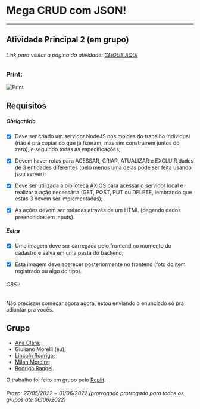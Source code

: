 # Mega CRUD com JSON!  

---  

## Atividade Principal 2 (em grupo)  

###### Link para visitar a página da atividade: [CLIQUE AQUI](http://htmlpreview.github.io/?)

### Print:

![Print]()

## Requisitos  

##### Obrigatório  

- [x] Deve ser criado um servidor NodeJS nos moldes do trabalho individual (não é pra copiar do que já fizeram, mas sim construirem juntos do zero), e seguindo todas as especificações;  

- [x] Devem haver rotas para ACESSAR, CRIAR, ATUALIZAR e EXCLUIR dados de 3 entidades diferentes (pelo menos uma delas pode ser feita usando json server);  

- [x] Deve ser utilizada a biblioteca AXIOS para acessar o servidor local e realizar a ação necessária (GET, POST, PUT ou DELETE, lembrando que estas 3 devem ser implementadas);  

- [x] As ações devem ser rodadas através de um HTML (pegando dados preenchidos em inputs).  

##### Extra  

- [x] Uma imagem deve ser carregada pelo frontend no momento do cadastro e salva em uma pasta do backend;  

- [x] Esta imagem deve aparecer posteriormente no frontend (foto do item registrado ou algo do tipo).  

###### OBS.:

Não precisam começar agora agora, estou enviando o enunciado só pra adiantar pra vocês.

## Grupo  
- [Ana Clara](https://github.com/acbarbeta);  
- Giuliano Morelli (eu);  
- [Lincoln Rodrigo](https://github.com/LinkolnR);  
- [Milan Moreira](https://github.com/Milan-Cruz);  
- [Rodrigo Rangel](https://github.com/rodrigo-rngl).  

O trabalho foi feito em grupo pelo [Replit](https://replit.com/@Giunossauro/AtvPrincipal2).  

###### Prazo: 27/05/2022 ~ 01/06/2022 (prorrogado prorrogado para todos os grupos até 06/06/2022)  
